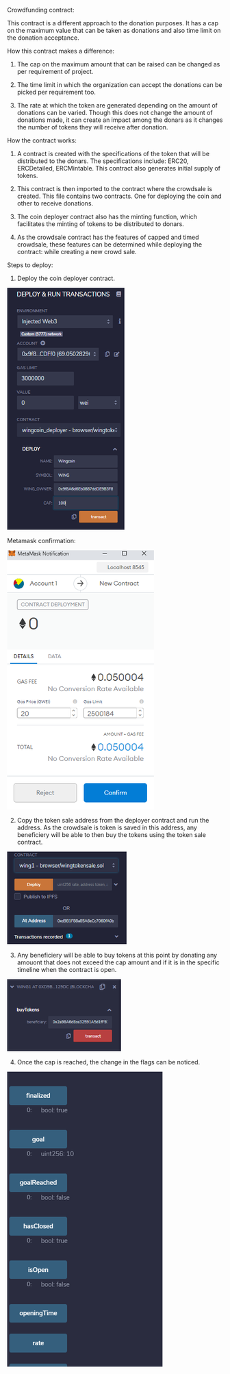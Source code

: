 Crowdfunding contract:

This contract is a different approach to the donation purposes. It has a cap on the maximum value that can be taken as donations and also time limit on the donation acceptance.

How this contract makes a difference:

1. The cap on the maximum amount that can be raised can be changed as per requirement of project.

2. The time limit in which the organization can accept the donations can be picked per requirement too.

3. The rate at which the token are generated depending on the amount of donations can be varied. Though this does not change the amount of donations made, it can create an impact among the donars as it changes the number of tokens they will receive after donation.

How the contract works:

1. A contract is created with the specifications of the token that will be distributed to the donars. The specifications include: ERC20, ERCDetailed, ERCMintable. This contract also generates initial supply of tokens.

2. This contract is then imported to the contract where the crowdsale is created. This file contains two contracts. One for deploying the coin and other to receive donations.

3. The coin deployer contract also has the minting function, which facilitates the minting of tokens to be distributed to donars.

4. As the crowdsale contract has the features of capped and timed crowdsale, these features can be determined while deploying the contract: while creating a new crowd sale.

Steps to deploy:

1. Deploy the coin deployer contract.

![Coin Deployer](Images/deployer-deploy-remix.PNG)

Metamask confirmation:

![Metamask transaction confirmation for deployment](Images/deployer-deploy-metamask.PNG)

2. Copy the token sale address from the deployer contract and run the address. As the crowdsale is token is saved in this address, any beneficiery will be able to then buy the tokens using the token sale contract.

![Sale contract deployment](Images/sale-deploy-remix.PNG)

3. Any beneficiery will be able to buy tokens at this point by donating any amouont that does not exceed the cap amount and if it is in the specific timeline when the contract is open.

![Buying token - Donating](Images/buy-tokens.PNG)

4. Once the cap is reached, the change in the flags can be noticed.

![Crowdsale completed - Donation maximum reached or time line reached](Images/Status.PNG)
